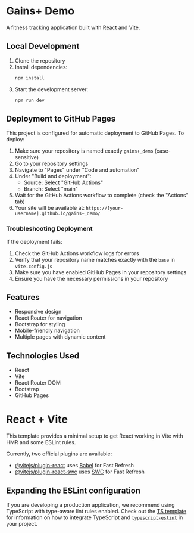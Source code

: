 # Gains+ Demo

A fitness tracking application built with React and Vite.

## Local Development

1. Clone the repository
2. Install dependencies:
   ```bash
   npm install
   ```
3. Start the development server:
   ```bash
   npm run dev
   ```

## Deployment to GitHub Pages

This project is configured for automatic deployment to GitHub Pages. To deploy:

1. Make sure your repository is named exactly `gains+_demo` (case-sensitive)
2. Go to your repository settings
3. Navigate to "Pages" under "Code and automation"
4. Under "Build and deployment":
   - Source: Select "GitHub Actions"
   - Branch: Select "main"
5. Wait for the GitHub Actions workflow to complete (check the "Actions" tab)
6. Your site will be available at: `https://[your-username].github.io/gains+_demo/`

### Troubleshooting Deployment

If the deployment fails:

1. Check the GitHub Actions workflow logs for errors
2. Verify that your repository name matches exactly with the `base` in `vite.config.js`
3. Make sure you have enabled GitHub Pages in your repository settings
4. Ensure you have the necessary permissions in your repository

## Features

- Responsive design
- React Router for navigation
- Bootstrap for styling
- Mobile-friendly navigation
- Multiple pages with dynamic content

## Technologies Used

- React
- Vite
- React Router DOM
- Bootstrap
- GitHub Pages

# React + Vite

This template provides a minimal setup to get React working in Vite with HMR and some ESLint rules.

Currently, two official plugins are available:

- [@vitejs/plugin-react](https://github.com/vitejs/vite-plugin-react/blob/main/packages/plugin-react) uses [Babel](https://babeljs.io/) for Fast Refresh
- [@vitejs/plugin-react-swc](https://github.com/vitejs/vite-plugin-react/blob/main/packages/plugin-react-swc) uses [SWC](https://swc.rs/) for Fast Refresh

## Expanding the ESLint configuration

If you are developing a production application, we recommend using TypeScript with type-aware lint rules enabled. Check out the [TS template](https://github.com/vitejs/vite/tree/main/packages/create-vite/template-react-ts) for information on how to integrate TypeScript and [`typescript-eslint`](https://typescript-eslint.io) in your project.

 
